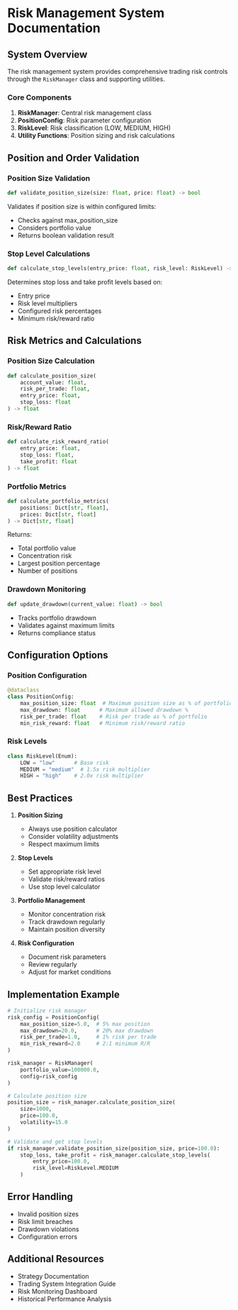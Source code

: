 # Risk Management System Documentation

## System Overview

The risk management system provides comprehensive trading risk controls through the `RiskManager` class and supporting utilities.

### Core Components

1. **RiskManager**: Central risk management class
2. **PositionConfig**: Risk parameter configuration
3. **RiskLevel**: Risk classification (LOW, MEDIUM, HIGH)
4. **Utility Functions**: Position sizing and risk calculations

## Position and Order Validation

### Position Size Validation
```python
def validate_position_size(size: float, price: float) -> bool
```
Validates if position size is within configured limits:
- Checks against max_position_size
- Considers portfolio value
- Returns boolean validation result

### Stop Level Calculations
```python
def calculate_stop_levels(entry_price: float, risk_level: RiskLevel) -> Tuple[float, float]
```
Determines stop loss and take profit levels based on:
- Entry price
- Risk level multipliers
- Configured risk percentages
- Minimum risk/reward ratio

## Risk Metrics and Calculations

### Position Size Calculation
```python
def calculate_position_size(
    account_value: float,
    risk_per_trade: float,
    entry_price: float,
    stop_loss: float
) -> float
```

### Risk/Reward Ratio
```python
def calculate_risk_reward_ratio(
    entry_price: float,
    stop_loss: float,
    take_profit: float
) -> float
```

### Portfolio Metrics
```python
def calculate_portfolio_metrics(
    positions: Dict[str, float],
    prices: Dict[str, float]
) -> Dict[str, float]
```
Returns:
- Total portfolio value
- Concentration risk
- Largest position percentage
- Number of positions

### Drawdown Monitoring
```python
def update_drawdown(current_value: float) -> bool
```
- Tracks portfolio drawdown
- Validates against maximum limits
- Returns compliance status

## Configuration Options

### Position Configuration
```python
@dataclass
class PositionConfig:
    max_position_size: float  # Maximum position size as % of portfolio
    max_drawdown: float      # Maximum allowed drawdown %
    risk_per_trade: float    # Risk per trade as % of portfolio
    min_risk_reward: float   # Minimum risk/reward ratio
```

### Risk Levels
```python
class RiskLevel(Enum):
    LOW = "low"      # Base risk
    MEDIUM = "medium"  # 1.5x risk multiplier
    HIGH = "high"    # 2.0x risk multiplier
```

## Best Practices

1. **Position Sizing**
   - Always use position calculator
   - Consider volatility adjustments
   - Respect maximum limits

2. **Stop Levels**
   - Set appropriate risk level
   - Validate risk/reward ratios
   - Use stop level calculator

3. **Portfolio Management**
   - Monitor concentration risk
   - Track drawdown regularly
   - Maintain position diversity

4. **Risk Configuration**
   - Document risk parameters
   - Review regularly
   - Adjust for market conditions

## Implementation Example

```python
# Initialize risk manager
risk_config = PositionConfig(
    max_position_size=5.0,  # 5% max position
    max_drawdown=20.0,      # 20% max drawdown
    risk_per_trade=1.0,     # 1% risk per trade
    min_risk_reward=2.0     # 2:1 minimum R/R
)

risk_manager = RiskManager(
    portfolio_value=100000.0,
    config=risk_config
)

# Calculate position size
position_size = risk_manager.calculate_position_size(
    size=1000,
    price=100.0,
    volatility=15.0
)

# Validate and get stop levels
if risk_manager.validate_position_size(position_size, price=100.0):
    stop_loss, take_profit = risk_manager.calculate_stop_levels(
        entry_price=100.0,
        risk_level=RiskLevel.MEDIUM
    )
```

## Error Handling

- Invalid position sizes
- Risk limit breaches
- Drawdown violations
- Configuration errors

## Additional Resources

- Strategy Documentation
- Trading System Integration Guide
- Risk Monitoring Dashboard
- Historical Performance Analysis
